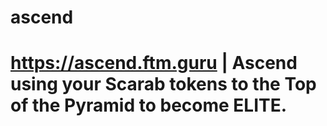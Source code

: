 # ascend
# https://ascend.ftm.guru | Ascend using your Scarab tokens to the Top of the Pyramid to become ELITE.
